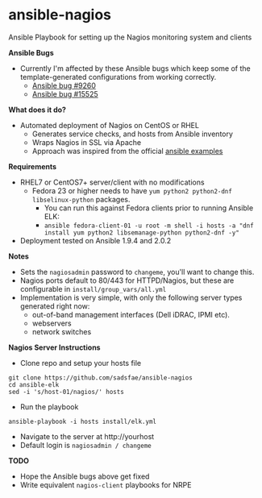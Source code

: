 ansible-nagios
==============
Ansible Playbook for setting up the Nagios monitoring system and clients

**Ansible Bugs**
   - Currently I'm affected by these Ansible bugs which keep some of the
     template-generated configurations from working correctly.
     * [Ansible bug #9260](https://github.com/ansible/ansible/issues/9260)
     * [Ansible bug #15525](https://github.com/ansible/ansible/issues/15525)

**What does it do?**
   - Automated deployment of Nagios on CentOS or RHEL
     * Generates service checks, and hosts from Ansible inventory
     * Wraps Nagios in SSL via Apache
     * Approach was inspired from the official [ansible examples](https://github.com/ansible/ansible-examples)

**Requirements**
   - RHEL7 or CentOS7+ server/client with no modifications
     - Fedora 23 or higher needs to have ```yum python2 python2-dnf libselinux-python``` packages.
       * You can run this against Fedora clients prior to running Ansible ELK:
       - ```ansible fedora-client-01 -u root -m shell -i hosts -a "dnf install yum python2 libsemanage-python python2-dnf -y"```
   - Deployment tested on Ansible 1.9.4 and 2.0.2

**Notes**
   - Sets the ```nagiosadmin``` password to ```changeme```, you'll want to change this.
   - Nagios ports default to 80/443 for HTTPD/Nagios, but these are configurable in ```install/group_vars/all.yml```
   - Implementation is very simple, with only the following server types generated right now:
     - out-of-band management interfaces (Dell iDRAC, IPMI etc).
     - webservers
     - network switches

**Nagios Server Instructions**
   - Clone repo and setup your hosts file
```
git clone https://github.com/sadsfae/ansible-nagios
cd ansible-elk
sed -i 's/host-01/nagios/' hosts
```
   - Run the playbook
```
ansible-playbook -i hosts install/elk.yml
```
   - Navigate to the server at http://yourhost
   - Default login is ```nagiosadmin / changeme```

**TODO**
   - Hope the Ansible bugs above get fixed
   - Write equivalent ```nagios-client``` playbooks for NRPE

